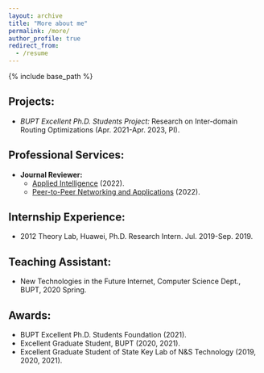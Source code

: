 ```yaml
---
layout: archive
title: "More about me"
permalink: /more/
author_profile: true
redirect_from:
  - /resume
---
```


{% include base_path %}

## Projects:
  - *BUPT Excellent Ph.D. Students Project:* Research on Inter-domain Routing Optimizations (Apr. 2021-Apr. 2023, PI).

## Professional Services:
  - **Journal Reviewer:** 
      - [Applied Intelligence](https://www.springer.com/journal/10489/) (2022).
      - [Peer-to-Peer Networking and Applications](https://www.springer.com/journal/12083) (2022).

## Internship Experience:
  - 2012 Theory Lab, Huawei, Ph.D. Research Intern. Jul. 2019-Sep. 2019.

## Teaching Assistant:
  - New Technologies in the Future Internet, Computer Science Dept., BUPT, 2020 Spring.
  
## Awards:
  - BUPT Excellent Ph.D. Students Foundation (2021).
  - Excellent Graduate Student, BUPT (2020, 2021).
  - Excellent Graduate Student of State Key Lab of N&S Technology (2019, 2020, 2021).
